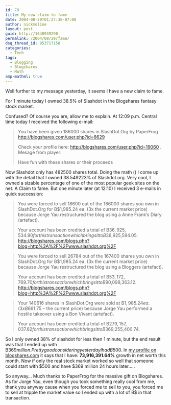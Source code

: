 ```yaml
---
id: 78
title: My new claim to fame
date: 2004-08-29T01:27:38-07:00
author: nickmoline
layout: post
guid: http://1648939290
permalink: /2004/08/29/fame/
dsq_thread_id: 953717158
categories:
  - Tech
tags:
  - Blogging
  - Blogshares
  - Math
amp-mathml: true
---
```

Well further to my message yesterday, it seems I have a new claim to fame.

<!--more-->

<amp-mathml layout="container" data-formula="\[x = {-b \pm \sqrt{b^2-4ac} \over 2a}.\]"></amp-mathml>

For 1 minute today I owned 38.5% of Slashdot in the Blogshares fantasy stock market.

Confused? Of course you are, allow me to explain. At 12:09 p.m. Central time today I received the following e-mail:

> You have been given 186000 shares in SlashDot.Org by PaperFrog  
> http://blogshares.com/user.php?id=6629
> 
> Check your profile here: http://blogshares.com/user.php?id=19060 . Mesage from player:
> 
> Have fun with these shares or their proceeds

Now Slashdot only has 482500 shares total. Doing the math (<amp-mathml layout="container" data-formula="186000 / 482500 * 100" inline></amp-mathml>) I come up with the detail that I owned 38.549223% of Slashdot.org. Very cool, I owned a sizable percentage of one of the most popular geek sites on the net. A Claim to fame. But one minute later (at 12:10) I received 3 e-mails in quick succession:

> You were forced to sell 18600 out of the 186000 shares you own in SlashDot.Org for B$1,985.24 ea. (3x the current market price) because Jorge Yau restructured the blog using a Anne Frank&#8217;s Diary (artefact).
> 
> Your account has been credited a total of B$36,925,534.80 for this transaction which brings it to B$36,925,594.05. http://blogshares.com/blogs.php?blog=http%3A%2F%2Fwww.slashdot.org%2F

> You were forced to sell 26784 out of the 167400 shares you own in SlashDot.Org for B$1,985.24 ea. (3x the current market price) because Jorge Yau restructured the blog using a Bloggers (artefact).
> 
> Your account has been credited a total of B$53,172,769.70 for this transaction which brings it to B$90,098,363.12. http://blogshares.com/blogs.php?blog=http%3A%2F%2Fwww.slashdot.org%2F

> Your 140616 shares in SlashDot.Org were sold at B$1,985.24 ea. (3 x B$661.75 &#8211; the current price) because Jorge Yau performed a hostile takeover using a Bon Vivant (artefact).
> 
> Your account has been credited a total of B$279,157,037.62 for this transaction which brings it to B$369,255,400.74.

So I only owned 38% of slashdot for less then 1 minute, but the end result was that I ended up with B$369 million. Pretty good considering yesterday I had B$500. In [my profile on blogshares.com](http://blogshares.com/user.php?id=19060) it says that I have: **73,916,391.64%** growth in net worth this month. Now if only the real stock market worked so well that someone could start with $500 and have $369 million 24 hours later&#8230;..

So anyway&#8230; Much thanks to PaperFrog for the massive gift on Blogshares. As for Jorge Yau, even though you took something really cool from me, thank you anyway cause when you forced me to sell to you, you forced me to sell at tripple the market value so I ended up with a lot of B$ in that transaction.